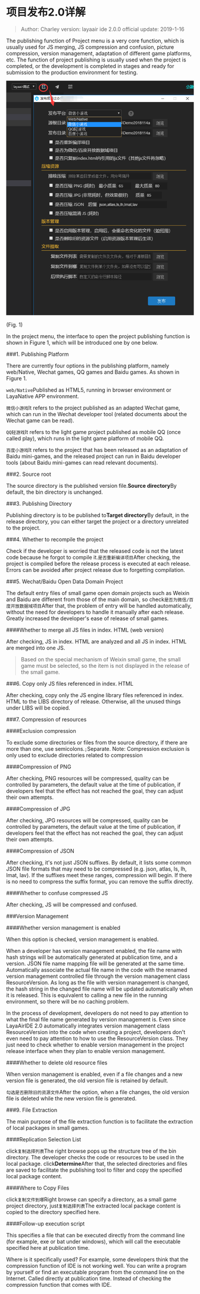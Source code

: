 # 项目发布2.0详解

>Author: Charley version: layaair ide 2.0.0 official update: 2019-1-16

The publishing function of Project menu is a very core function, which is usually used for JS merging, JS compression and confusion, picture compression, version management, adaptation of different game platforms, etc. The function of project publishing is usually used when the project is completed, or the development is completed in stages and ready for submission to the production environment for testing.

![1](img/1.png)   


(Fig. 1)



In the project menu, the interface to open the project publishing function is shown in Figure 1, which will be introduced one by one below.

###1. Publishing Platform

There are currently four options in the publishing platform, namely web/Native, Wechat games, QQ games and Baidu games. As shown in Figure 1.

`web/Native`Published as HTML5, running in browser environment or LayaNative APP environment.

`微信小游戏`It refers to the project published as an adapted Wechat game, which can run in the Wechat developer tool (related documents about the Wechat game can be read).

`QQ轻游戏`It refers to the light game project published as mobile QQ (once called play), which runs in the light game platform of mobile QQ.

`百度小游戏`It refers to the project that has been released as an adaptation of Baidu mini-games, and the released project can run in Baidu developer tools (about Baidu mini-games can read relevant documents).

###2. Source root

The source directory is the published version file.**Source directory**By default, the bin directory is unchanged.

###3. Publishing Directory

Publishing directory is to be published to**Target directory**By default, in the release directory, you can either target the project or a directory unrelated to the project.

###4. Whether to recompile the project

Check if the developer is worried that the released code is not the latest code because he forgot to compile it.`是否重新编译项目`After checking, the project is compiled before the release process is executed at each release. Errors can be avoided after project release due to forgetting compilation.

###5. Wechat/Baidu Open Data Domain Project

The default entry files of small game open domain projects such as Weixin and Baidu are different from those of the main domain, so check`是否为微信/百度开放数据域项目`After that, the problem of entry will be handled automatically, without the need for developers to handle it manually after each release. Greatly increased the developer's ease of release of small games.

####Whether to merge all JS files in index. HTML (web version)

After checking, JS in index. HTML are analyzed and all JS in index. HTML are merged into one JS.

> Based on the special mechanism of Weixin small game, the small game must be selected, so the item is not displayed in the release of the small game.
>

###6. Copy only JS files referenced in index. HTML

After checking, copy only the JS engine library files referenced in index. HTML to the LIBS directory of release. Otherwise, all the unused things under LIBS will be copied.

###7. Compression of resources

####Exclusion compression

To exclude some directories or files from the source directory, if there are more than one, use semicolons.`;`Separate.
Note: Compression exclusion is only used to exclude directories related to compression

####Compression of PNG

After checking, PNG resources will be compressed, quality can be controlled by parameters, the default value at the time of publication, if developers feel that the effect has not reached the goal, they can adjust their own attempts.

####Compression of JPG

After checking, JPG resources will be compressed, quality can be controlled by parameters, the default value at the time of publication, if developers feel that the effect has not reached the goal, they can adjust their own attempts.

####Compression of JSON

After checking, it's not just JSON suffixes. By default, it lists some common JSON file formats that may need to be compressed (e.g. json, atlas, ls, lh, lmat, lav). If the suffixes meet these ranges, compression will begin. If there is no need to compress the suffix format, you can remove the suffix directly.

####Whether to confuse compressed JS

After checking, JS will be compressed and confused.

###Version Management

####Whether version management is enabled

When this option is checked, version management is enabled.

When a developer has version management enabled, the file name with hash strings will be automatically generated at publication time, and a version. JSON file name mapping file will be generated at the same time. Automatically associate the actual file name in the code with the renamed version management controlled file through the version management class ResourceVersion. As long as the file with version management is changed, the hash string in the changed file name will be updated automatically when it is released. This is equivalent to calling a new file in the running environment, so there will be no caching problem.

In the process of development, developers do not need to pay attention to what the final file name generated by version management is. Even since LayaAirIDE 2.0 automatically integrates version management class ResourceVersion into the code when creating a project, developers don't even need to pay attention to how to use the ResourceVersion class. They just need to check whether to enable version management in the project release interface when they plan to enable version management.

####Whether to delete old resource files

When version management is enabled, even if a file changes and a new version file is generated, the old version file is retained by default.

`勾选是否删除旧的资源文件`After the option, when a file changes, the old version file is deleted while the new version file is generated.

###9. File Extraction

The main purpose of the file extraction function is to facilitate the extraction of local packages in small games.

####Replication Selection List

click`复制选择列表`The right browse pops up the structure tree of the bin directory. The developer checks the code or resources to be used in the local package. click**Determine**After that, the selected directories and files are saved to facilitate the publishing tool to filter and copy the specified local package content.

####Where to Copy Files

click`复制文件到哪`Right browse can specify a directory, as a small game project directory, just`复制选择列表`The extracted local package content is copied to the directory specified here.

####Follow-up execution script

This specifies a file that can be executed directly from the command line (for example, exe or bat under windows), which will call the executable specified here at publication time.

Where is it specifically used? For example, some developers think that the compression function of IDE is not working well. You can write a program by yourself or find an executable program from the command line on the Internet. Called directly at publication time. Instead of checking the compression function that comes with IDE.